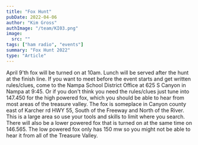 ```yaml
---
title: "Fox Hunt"
pubDate: 2022-04-06
author: "Kim Gross"
authImage: "/team/KI03.png"
image:
  src: ""
tags: ["ham radio", "events"]
summary: "Fox Hunt 2022"
type: "Article"
---
```


April 9'th fox will be turned on at 10am. Lunch will be served after the hunt at the finish line. If you want to meet before the event starts and get written rules/clues, come to the Nampa School District Office at 625 S Canyon in Nampa at 9:45. Or if you don't think you need the rules/clues just tune into 147.450 for the high powered fox, which you should be able to hear from most areas of the treasure valley. The fox is someplace in Canyon county east of Karcher rd HWY 55, South of the Freeway and North of the River. This is a large area so use your tools and skills to limit where you search. There will also be a lower powered fox that is turned on at the same time on 146.565. The low powered fox only has 150 mw so you might not be able to hear it from all of the Treasure Valley.
